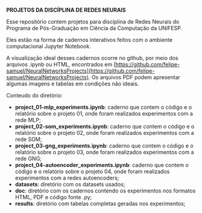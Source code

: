 **PROJETOS DA DISCÍPLINA DE REDES NEURAIS**

Esse repositório contem projetos para discíplina de Redes Neurais do Programa de Pós-Graduação em Ciência da Computação da UNIFESP.

Eles estão na forma de cadernos interativos feitos com o ambiente computacional
Jupyter Notebook.

A visualização ideal desses cadernos ocorre no github, por meio dos arquivos .ipynb ou HTML, encontrados em [https://github.com/felipe-samuel/NeuralNetworksProjects](https://github.com/felipe-samuel/NeuralNetworksProjects). Os arquivos PDF podem apresentar algumas imagens e tabelas em condições não ideais.

Conteudo do diretório:
* **project_01-mlp_experiments.ipynb**: caderno que contem o código e o relatório sobre o projeto 01, onde foram realizados experimentos com a rede MLP;
* **project_02-som_experiments.ipynb**: caderno que contem o código e o relatório sobre o projeto 02, onde foram realizados experimentos com a rede SOM;
* **project_03-gng_experiments.ipynb**: caderno que contem o código e o relatório sobre o projeto 03, onde foram realizados experimentos com a rede GNG;
* **project_04-autoencoder_experiments.ipynb**: caderno que contem o código e o relatório sobre o projeto 04, onde foram realizados experimentos com a redes autoencoders;
* **datasets**: diretório com os datasets usados;
* **doc**: diretório com os cadernos contendo os experimentos nos formatos HTML, PDF e código fonte .py;
* **results**: diretório com tabelas completas geradas nos experimentos;  
